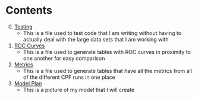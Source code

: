 # Contents

0. [Testing](./00_Testing.R)
    - This is a file used to test code that I am writing without having to actually deal with the large data sets that I am working with
1. [ROC Curves](./01_CPF_ROC_Curves.md)
    - This is a file used to generate tables with ROC curves in proximity to one another for easy comparison
2. [Metrics](./02_CPF_Metrics.md)
    - This is a file used to generate tables that have all the metrics from all of the different CPF runs in one place
3. [Model Plan](./03_Model_Plan.png)
    - This is a picture of my model that I will create
